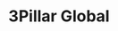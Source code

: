 ---
facebook: http://facebook.com/3PillarGlobal
linkedin: https://linkedin.com/company/3pillar-global
logohandle: 3pillarglobal
sort: 3pillarglobal
title: 3Pillar Global
twitter: https://x.com/3PillarGlobal
website: https://www.3pillarglobal.com/
youtube: https://youtube.com/c/3pillarglobal
---